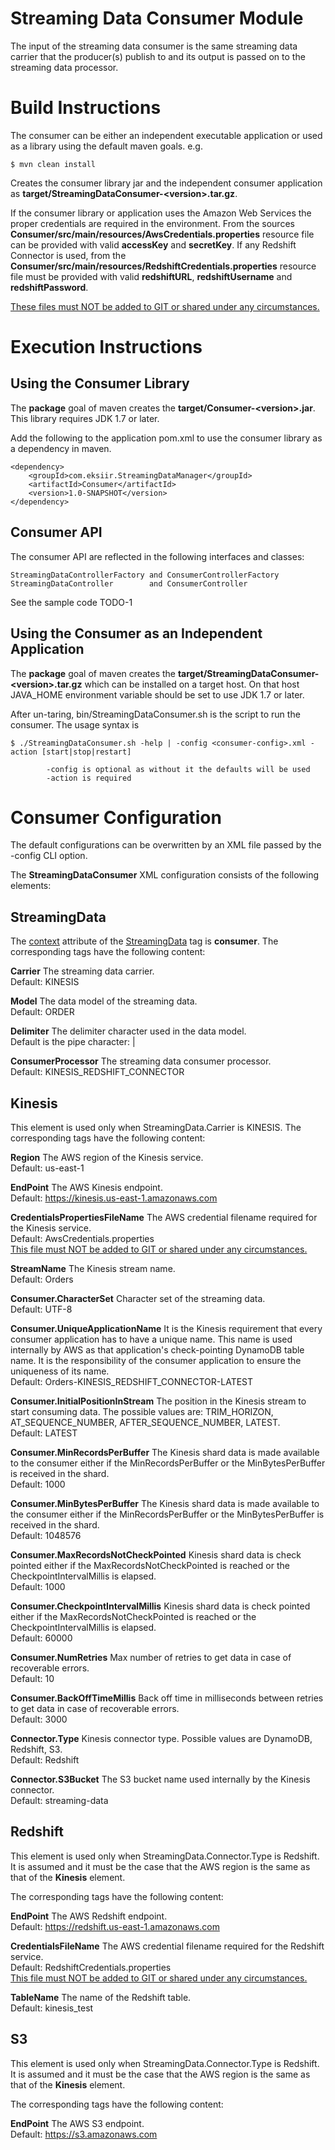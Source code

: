 Streaming Data Consumer Module
==============================
The input of the streaming data consumer is the same streaming data carrier that the producer(s) publish to
and its output is passed on to the streaming data processor.

Build Instructions
===================
The consumer can be either an independent executable application or used as a library using the default maven goals.
e.g.

    $ mvn clean install

Creates the consumer library jar and the independent consumer application as
<b>target/StreamingDataConsumer-\<version\>.tar.gz</b>.

If the consumer library or application uses the Amazon Web Services the proper credentials are required in the environment.
From the sources <b>Consumer/src/main/resources/AwsCredentials.properties</b> resource file can be provided with valid
<b>accessKey</b> and <b>secretKey</b>. If any Redshift Connector is used, from the
<b>Consumer/src/main/resources/RedshiftCredentials.properties</b> resource file must be provided with valid
<b>redshiftURL</b>, <b>redshiftUsername</b> and <b>redshiftPassword</b>.

<u>These files must NOT be added to GIT or shared under any circumstances.</u>

Execution Instructions
======================

Using the Consumer Library
--------------------------
The <b>package</b> goal of maven creates the <b>target/Consumer-\<version\>.jar</b>.  This library requires JDK 1.7 or later.

Add the following to the application pom.xml to use the consumer library as a dependency in maven.

    <dependency>
        <groupId>com.eksiir.StreamingDataManager</groupId>
        <artifactId>Consumer</artifactId>
        <version>1.0-SNAPSHOT</version>
    </dependency>

Consumer API
------------
The consumer API are reflected in the following interfaces and classes:

    StreamingDataControllerFactory and ConsumerControllerFactory
    StreamingDataController        and ConsumerController

See the sample code TODO-1

Using the Consumer as an Independent Application
------------------------------------------------
The <b>package</b> goal of maven creates the <b>target/StreamingDataConsumer-\<version\>.tar.gz</b> which can be installed
on a target host. On that host JAVA_HOME environment variable should be set to use JDK 1.7 or later.

After un-taring, bin/StreamingDataConsumer.sh is the script to run the consumer. The usage syntax is

    $ ./StreamingDataConsumer.sh -help | -config <consumer-config>.xml -action [start|stop|restart]

            -config is optional as without it the defaults will be used
            -action is required

Consumer Configuration
======================
The default configurations can be overwritten by an XML file passed by the -config CLI option.

The <b>StreamingDataConsumer</b> XML configuration consists of the following elements:

StreamingData
-------------
The <u>context</u> attribute of the <u>StreamingData</u> tag is <b>consumer</b>.
The corresponding tags have the following content:

<b>Carrier</b>
The streaming data carrier.
<br>Default: KINESIS

<b>Model</b>
The data model of the streaming data.
<br>Default: ORDER

<b>Delimiter</b>
The delimiter character used in the data model.
<br>Default is the pipe character: |

<b>ConsumerProcessor</b>
The streaming data consumer processor.
<br>Default: KINESIS_REDSHIFT_CONNECTOR

Kinesis
-------
This element is used only when StreamingData.Carrier is KINESIS. The corresponding tags have the following content:

<b>Region</b>
The AWS region of the Kinesis service.
<br>Default: us-east-1

<b>EndPoint</b>
The AWS Kinesis endpoint.
<br>Default: https://kinesis.us-east-1.amazonaws.com

<b>CredentialsPropertiesFileName</b>
The AWS credential filename required for the Kinesis service.
<br>Default: AwsCredentials.properties
<br><u>This file must NOT be added to GIT or shared under any circumstances.</u>

<b>StreamName</b>
The Kinesis stream name.
<br>Default: Orders

<b>Consumer.CharacterSet</b>
Character set of the streaming data.
<br>Default: UTF-8

<b>Consumer.UniqueApplicationName</b>
It is the Kinesis requirement that every consumer application has to have a unique name. This name is used internally by
 AWS as that application's check-pointing DynamoDB table name.  It is the responsibility of the consumer application to
 ensure the uniqueness of its name.
<br>Default: Orders-KINESIS_REDSHIFT_CONNECTOR-LATEST

<b>Consumer.InitialPositionInStream</b>
The position in the Kinesis stream to start consuming data. The possible values are: TRIM_HORIZON, AT_SEQUENCE_NUMBER,
AFTER_SEQUENCE_NUMBER, LATEST.
<br>Default: LATEST

<b>Consumer.MinRecordsPerBuffer</b>
The Kinesis shard data is made available to the consumer either if the MinRecordsPerBuffer or the MinBytesPerBuffer is
received in the shard.
<br>Default: 1000

<b>Consumer.MinBytesPerBuffer</b>
The Kinesis shard data is made available to the consumer either if the MinRecordsPerBuffer or the MinBytesPerBuffer is
received in the shard.
<br>Default: 1048576

<b>Consumer.MaxRecordsNotCheckPointed</b>
Kinesis shard data is check pointed either if the MaxRecordsNotCheckPointed is reached or the
CheckpointIntervalMillis is elapsed.
<br>Default: 1000

<b>Consumer.CheckpointIntervalMillis</b>
Kinesis shard data is check pointed either if the MaxRecordsNotCheckPointed is reached or the
CheckpointIntervalMillis is elapsed.
<br>Default: 60000

<b>Consumer.NumRetries</b>
Max number of retries to get data in case of recoverable errors.
<br>Default: 10

<b>Consumer.BackOffTimeMillis</b>
Back off time in milliseconds between retries to get data in case of recoverable errors.
<br>Default: 3000

<b>Connector.Type</b>
Kinesis connector type. Possible values are DynamoDB, Redshift, S3.
<br>Default: Redshift

<b>Connector.S3Bucket</b>
The S3 bucket name used internally by the Kinesis connector.
<br>Default: streaming-data

Redshift
--------
This element is used only when StreamingData.Connector.Type is Redshift. It is assumed and it must be the case that the
AWS region is the same as that of the <b>Kinesis</b> element.

The corresponding tags have the following content:

<b>EndPoint</b>
The AWS Redshift endpoint.
<br>Default: https://redshift.us-east-1.amazonaws.com

<b>CredentialsFileName</b>
The AWS credential filename required for the Redshift service.
<br>Default: RedshiftCredentials.properties
<br><u>This file must NOT be added to GIT or shared under any circumstances.</u>

<b>TableName</b>
The name of the Redshift table.
<br>Default: kinesis_test

S3
---
This element is used only when StreamingData.Connector.Type is Redshift. It is assumed and it must be the case that the
AWS region is the same as that of the <b>Kinesis</b> element.

The corresponding tags have the following content:

<b>EndPoint</b>
The AWS S3 endpoint.
<br>Default: https://s3.amazonaws.com

